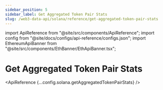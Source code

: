```yaml
---
sidebar_position: 5
sidebar_label: Get Aggregated Token Pair Stats
slug: /web3-data-api/solana/reference/get-aggregated-token-pair-stats
---
```


import ApiReference from "@site/src/components/ApiReference";
import config from "@site/docs/configs/api-reference/configs.json";
import EthereumApiBanner from "@site/src/components/EthBanner/EthApiBanner.tsx";

# Get Aggregated Token Pair Stats

<EthereumApiBanner
  customTitle="Looking for aggregated token pair stats on EVM?"
  customText="Access aggregated pair stats data on EVM using our API."
  customButtonText="Explore EVM API"
  customButtonLink="/web3-data-api/evm/reference/get-aggregated-token-pair-stats"
/>

<ApiReference {...config.solana.getAggregatedTokenPairStats} />
